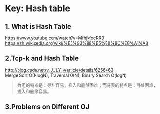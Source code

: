 # Key: Hash table  

## 1. What is Hash Table  
https://www.youtube.com/watch?v=MfhjkfocRR0  https://zh.wikipedia.org/wiki/%E5%93%88%E5%B8%8C%E8%A1%A8

## 2.Top-k and Hash Table
http://blog.csdn.net/v_JULY_v/article/details/6256463  
Merge Sort O(NlogN), Traversal O(N), Binary Search O(logN)  
>数组的特点是：寻址容易，插入和删除困难；而链表的特点是：寻址困难，插入和删除容易。

## 3.Problems on Different OJ

